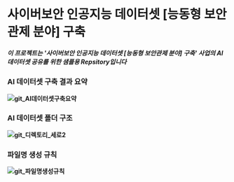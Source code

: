 # <strong>사이버보안 인공지능 데이터셋 [능동형 보안관제 분야] 구축
##### 이 프로젝트는 '사이버보안 인공지능 데이터셋 [능동형 보안관제 분야] 구축' 사업의 AI 데이터셋 공유를 위한 샘플용 Repsitory입니다
 
### AI 데이터셋 구축 결과 요약
![git_AI데이터셋구축요약](https://user-images.githubusercontent.com/62529503/218430186-bdd4267c-beae-45c8-a6c4-92081c346730.jpg)
 
### AI 데이터셋 폴더 구조
![git_디렉토리_세로2](https://user-images.githubusercontent.com/62529503/218426999-5ff930ed-22fe-45f3-8744-ab8e9b2ca7e2.jpg)
 
### 파일명 생성 규칙
![git_파일명생성규칙](https://user-images.githubusercontent.com/62529503/218430577-1ab18d0f-0d77-4615-959c-2626f61a1d89.jpg)
 
